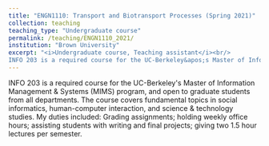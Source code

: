 ```yaml
---
title: "ENGN1110: Transport and Biotransport Processes (Spring 2021)"
collection: teaching
teaching_type: "Undergraduate course"
permalink: /teaching/ENGN1110_2021/
institution: "Brown University"
excerpt: "<i>Undergraduate course, Teaching assistant</i><br/>
INFO 203 is a required course for the UC-Berkeley&apos;s Master of Information Management &amp; Systems (MIMS) program, and open to graduate students from all departments."
---
```


INFO 203 is a required course for the UC-Berkeley&apos;s Master of Information Management &amp; Systems (MIMS) program, and open to graduate students from all departments. The course covers fundamental topics in social informatics, human-computer interaction, and science &amp; technology studies. My duties included: Grading assignments; holding weekly office hours; assisting students with writing and final projects; giving two 1.5 hour lectures per semester.
